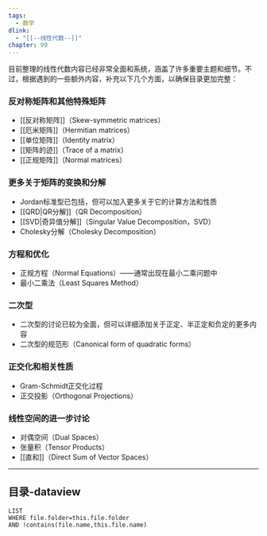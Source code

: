 ```yaml
---
tags:
  - 数学
dlink:
  - "[[--线性代数--]]"
chapter: 99
---
```

目前整理的线性代数内容已经非常全面和系统，涵盖了许多重要主题和细节。不过，根据遇到的一些额外内容，补充以下几个方面，以确保目录更加完整：

### 反对称矩阵和其他特殊矩阵
- [[反对称矩阵]]（Skew-symmetric matrices）
- [[厄米矩阵]]（Hermitian matrices）
- [[单位矩阵]]（Identity matrix）
- [[矩阵的迹]]（Trace of a matrix）
- [[正规矩阵]]（Normal matrices）

### 更多关于矩阵的变换和分解
- Jordan标准型已包括，但可以加入更多关于它的计算方法和性质
- [[QRD|QR分解]]（QR Decomposition）
- [[SVD|奇异值分解]]（Singular Value Decomposition，SVD）
- Cholesky分解（Cholesky Decomposition）

### 方程和优化
- 正规方程（Normal Equations）——通常出现在最小二乘问题中
- 最小二乘法（Least Squares Method）

### 二次型
- 二次型的讨论已较为全面，但可以详细添加关于正定、半正定和负定的更多内容
- 二次型的规范形（Canonical form of quadratic forms）

### 正交化和相关性质
- Gram-Schmidt正交化过程
- 正交投影（Orthogonal Projections）

### 线性空间的进一步讨论
- 对偶空间（Dual Spaces）
- 张量积（Tensor Products）
- [[直和]]（Direct Sum of Vector Spaces）

---
## 目录-dataview
```dataview
LIST
WHERE file.folder=this.file.folder
AND !contains(file.name,this.file.name)
```
